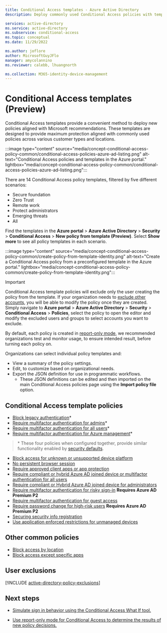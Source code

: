 ```yaml
---
title: Conditional Access templates - Azure Active Directory
description: Deploy commonly used Conditional Access policies with templates

services: active-directory
ms.service: active-directory
ms.subservice: conditional-access
ms.topic: conceptual
ms.date: 11/29/2022

ms.author: joflore
author: MicrosoftGuyJFlo
manager: amycolannino
ms.reviewer: calebb, lhuangnorth

ms.collection: M365-identity-device-management
---
```

# Conditional Access templates (Preview)

Conditional Access templates provide a convenient method to deploy new policies aligned with Microsoft recommendations. These templates are designed to provide maximum protection aligned with commonly used policies across various customer types and locations.

:::image type="content" source="media/concept-conditional-access-policy-common/conditional-access-policies-azure-ad-listing.png" alt-text="Conditional Access policies and templates in the Azure portal." lightbox="media/concept-conditional-access-policy-common/conditional-access-policies-azure-ad-listing.png":::

There are 14 Conditional Access policy templates, filtered by five different scenarios: 

- Secure foundation
- Zero Trust
- Remote work
- Protect administrators
- Emerging threats
- All 

Find the templates in the **Azure portal** > **Azure Active Directory** > **Security** > **Conditional Access** > **New policy from template (Preview)**. Select **Show more** to see all policy templates in each scenario.

:::image type="content" source="media/concept-conditional-access-policy-common/create-policy-from-template-identity.png" alt-text="Create a Conditional Access policy from a preconfigured template in the Azure portal." lightbox="media/concept-conditional-access-policy-common/create-policy-from-template-identity.png":::

> [!IMPORTANT]
> Conditional Access template policies will exclude only the user creating the policy from the template. If your organization needs to [exclude other accounts](../roles/security-emergency-access.md), you will be able to modify the policy once they are created. Simply navigate to **Azure portal** > **Azure Active Directory** > **Security** > **Conditional Access** > **Policies**, select the policy to open the editor and modify the excluded users and groups to select accounts you want to exclude.
> 
> By default, each policy is created in [report-only mode](concept-conditional-access-report-only.md), we recommended organizations test and monitor usage, to ensure intended result, before turning each policy on.

Organizations can select individual policy templates and:

- View a summary of the policy settings.
- Edit, to customize based on organizational needs.
- Export the JSON definition for use in programmatic workflows.
   - These JSON definitions can be edited and then imported on the main Conditional Access policies page using the **Import policy file** option.

## Conditional Access template policies

- [Block legacy authentication](howto-conditional-access-policy-block-legacy.md)\*
- [Require multifactor authentication for admins](howto-conditional-access-policy-admin-mfa.md)\*
- [Require multifactor authentication for all users](howto-conditional-access-policy-all-users-mfa.md)\*
- [Require multifactor authentication for Azure management](howto-conditional-access-policy-azure-management.md)\*

> \* These four policies when configured together, provide similar functionality enabled by [security defaults](../fundamentals/concept-fundamentals-security-defaults.md).

- [Block access for unknown or unsupported device platform](howto-policy-unknown-unsupported-device.md)
- [No persistent browser session](howto-policy-persistent-browser-session.md)
- [Require approved client apps or app protection](howto-policy-approved-app-or-app-protection.md)
- [Require compliant or hybrid Azure AD joined device or multifactor authentication for all users](howto-conditional-access-policy-compliant-device.md)
- [Require compliant or Hybrid Azure AD joined device for administrators](howto-conditional-access-policy-compliant-device-admin.md)
- [Require multifactor authentication for risky sign-in](howto-conditional-access-policy-risk.md) **Requires Azure AD Premium P2**
- [Require multifactor authentication for guest access](howto-policy-guest-mfa.md)
- [Require password change for high-risk users](howto-conditional-access-policy-risk-user.md) **Requires Azure AD Premium P2**
- [Securing security info registration](howto-conditional-access-policy-registration.md)
- [Use application enforced restrictions for unmanaged devices](howto-policy-app-enforced-restriction.md)

## Other common policies

- [Block access by location](howto-conditional-access-policy-location.md)
- [Block access except specific apps](howto-conditional-access-policy-block-access.md)

## User exclusions
[!INCLUDE [active-directory-policy-exclusions](../../../includes/active-directory-policy-exclude-user.md)]

## Next steps

- [Simulate sign in behavior using the Conditional Access What If tool.](troubleshoot-conditional-access-what-if.md)

- [Use report-only mode for Conditional Access to determine the results of new policy decisions.](concept-conditional-access-report-only.md)
